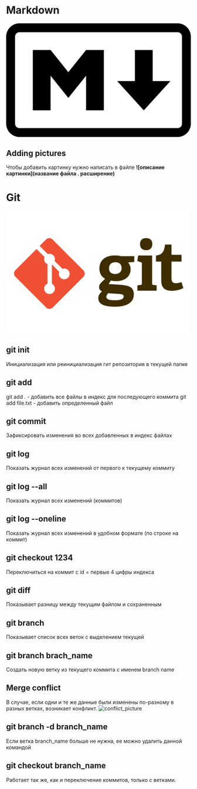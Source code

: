 # Markdown #

![Picture_markdown](markdown.jpg)

## Adding pictures ##
Чтобы добавить картинку нужно написать в файле **![описание картинки](название файла . расширение)**

# Git #

![Picture_git](git.jpg)

## git init ##
Инициализация или реинициализация гит репозитория в текущей папке

## git add ##
git add . - добавить все файлы в индекс для последующего коммита
git add file.txt - добавить определенный файл

## git commit ##
Зафиксировать изменения во всех добавленных в индекс файлах

## git log ##
Показать журнал всех изменений от первого к текущему коммиту

## git log --all ##
Показать журнал всех изменений (коммитов)

## git log --oneline ##
Показать журнал всех изменений в удобном формате (по строке на коммит)

## git checkout 1234 ##
Переключиться на коммит с id = первые 4 цифры индекса

## git diff ##
Показывает разницу между текущим файлом и сохраненным

## git branch ##
Показывает список всех веток с выделением текущей

## git branch brach_name ##
Создать новую ветку из текущего коммита с именем branch name

## Merge conflict ##
В случае, если одни и те же данные были изменены по-разному в разных ветках, возникает конфликт.
![conflict_picture](gitconglict.png)

## git branch -d branch_name ##
Если ветка branch_name больше не нужна, ее можно удалить данной командой

## git checkout branch_name ##
Работает так же, как и переключение коммитов, только с ветками.
